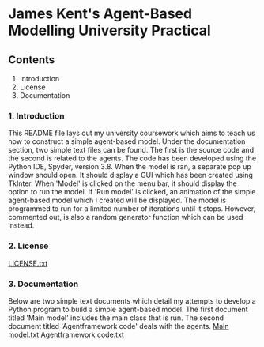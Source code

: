 # James Kent's Agent-Based Modelling University Practical
## Contents
1. Introduction
2. License
3. Documentation
### 1. Introduction
This README file lays out my university coursework which aims to teach us how to construct a simple agent-based model. Under the documentation section, two simple text files can be found. The first is the source code and the second is related to the agents. The code has been developed using the Python IDE, Spyder, version 3.8. When the model is ran, a separate pop up window should open. It should display a GUI which has been created using TkInter. When 'Model' is clicked on the menu bar, it should display the option to run the model. If 'Run model' is clicked, an animation of the simple agent-based model which I created will be displayed. The model is programmed to run for a limited number of iterations until it stops. However, commented out, is also a random generator function which can be used instead.
### 2. License
[LICENSE.txt](https://github.com/jamesckent/jamesckent.github.io/files/6423506/LICENSE.txt)
### 3. Documentation
Below are two simple text documents which detail my attempts to develop a Python program to build a simple agent-based model. The first document titled 'Main model' includes the main class that is run. The second document titled 'Agentframework code' deals with the agents. 
[Main model.txt](https://github.com/jamesckent/jamesckent.github.io/files/6377644/Main.model.txt)
[Agentframework code.txt](https://github.com/jamesckent/jamesckent.github.io/files/6377667/Agentframework.code.txt)
